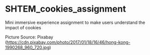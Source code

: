 # SHTEM_cookies_assignment
Mini immersive experience assignment to make users understand the impact of cookies

Picture Source: Pixabay (https://cdn.pixabay.com/photo/2017/01/18/16/46/hong-kong-1990268_960_720.jpg)
